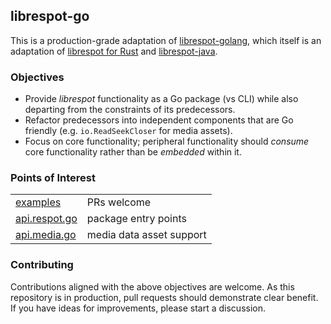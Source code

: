 ## librespot-go

This is a production-grade adaptation of [librespot-golang](https://github.com/librespot-org/librespot-golang), which itself is an adaptation of [librespot for Rust](https://github.com/librespot-org/librespot) and [librespot-java](https://github.com/librespot-org/librespot-java).

### Objectives
  - Provide _librespot_ functionality as a Go package (vs CLI) while also departing from the constraints of its predecessors.
  - Refactor predecessors into independent components that are Go friendly (e.g. `io.ReadSeekCloser` for media assets).
  - Focus on core functionality; peripheral functionality should _consume_ core functionality rather than be _embedded_ within it.

### Points of Interest

  |          |             |
  |----------|-------------|
  | [examples](https://github.com/art-media-platform/librespot-go/tree/main/librespot/examples)                  | PRs welcome               |
  | [api.respot.go](https://github.com/art-media-platform/librespot-go/blob/main/librespot/respot/api.respot.go) | package entry points      |
  | [api.media.go](https://github.com/art-media-platform/amp.SDK/blob/main/stdlib/media/api.media.go)            | media data asset support  |

### Contributing

Contributions aligned with the above objectives are welcome. As this repository is in production, pull requests should demonstrate clear benefit. If you have ideas for improvements, please start a discussion.

